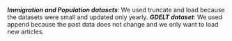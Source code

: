 ***Immigration and Population datasets***: We used truncate and load because the datasets were small and updated only yearly.
***GDELT dataset***: We used append because the past data does not change and we only want to load new articles.
